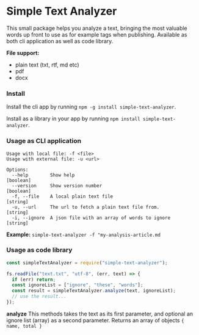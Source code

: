 Simple Text Analyzer
===

This small package helps you analyze a text, bringing the most valuable words up front to use as for example tags when publishing.
Available as both cli application as well as code library.

**File support:**
- plain text (txt, rtf, md etc)
- pdf
- docx

### Install

Install the cli app by running `npm -g install simple-text-analyzer`.

Install as a library in your app by running `npm install simple-text-analyzer`.

### Usage as CLI application

```
Usage with local file: -f <file>
Usage with external file: -u <url>

Options:
  --help        Show help                                              [boolean]
  --version     Show version number                                    [boolean]
  -f, --file    A local plain text file                                 [string]
  -u, --url     The url to fetch a plain text file from.                [string]
  -i, --ignore  A json file with an array of words to ignore            [string]
```

**Example:** `simple-text-analyzer -f "my-analysis-article.md`

### Usage as code library

```javascript
const simpleTextAnalyzer = require("simple-text-analyzer");

fs.readFile("text.txt", "utf-8", (err, text) => {
  if (err) return;
  const ignoreList = ["ignore", "these", "words"];
  const result = simpleTextAnalyzer.analyze(text, ignoreList);
  // use the result...
});
```

**analyze** This methods takes the text as its first parameter, and optional an ignore list (array) as a second parameter.
Returns an array of objects `{ name, total }`
